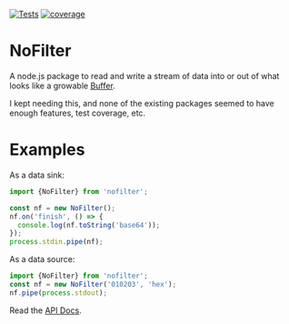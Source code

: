 [![Tests](https://github.com/hildjj/nofilter/actions/workflows/node.js.yml/badge.svg)](https://github.com/hildjj/nofilter/actions/workflows/node.js.yml)
[![coverage](https://codecov.io/gh/hildjj/nofilter/branch/main/graph/badge.svg?token=7BdD02c03C)](https://codecov.io/gh/hildjj/nofilter)

# NoFilter

A node.js package to read and write a stream of data into or out of what looks
like a growable [Buffer](https://nodejs.org/api/buffer.html).

I kept needing this, and none of the existing packages seemed to have enough
features, test coverage, etc.

# Examples

As a data sink:
```js
import {NoFilter} from 'nofilter';

const nf = new NoFilter();
nf.on('finish', () => {
  console.log(nf.toString('base64'));
});
process.stdin.pipe(nf);
```

As a data source:
```js
import {NoFilter} from 'nofilter';
const nf = new NoFilter('010203', 'hex');
nf.pipe(process.stdout);
```

Read the [API Docs](http://hildjj.github.io/nofilter/).
